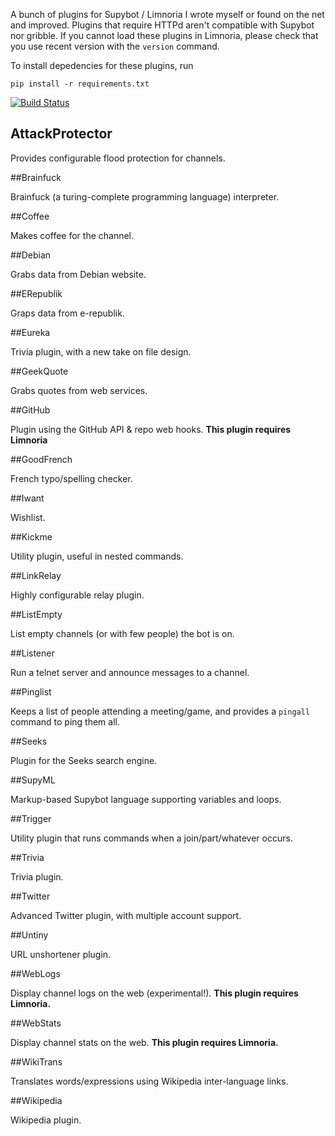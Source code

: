A bunch of plugins for Supybot / Limnoria I wrote myself or found on the
net and improved. Plugins that require HTTPd aren't compatible with 
Supybot nor gribble. If you cannot load these plugins in Limnoria, please 
check that you use recent version with the `version` command.

To install depedencies for these plugins, run

```
pip install -r requirements.txt
```

[![Build Status](https://travis-ci.org/ProgVal/Supybot-plugins.svg?branch=master)](https://travis-ci.org/ProgVal/Supybot-plugins)

## AttackProtector

Provides configurable flood protection for channels.

##Brainfuck

Brainfuck (a turing-complete programming language) interpreter.

##Coffee

Makes coffee for the channel.

##Debian

Grabs data from Debian website.

##ERepublik

Graps data from e-republik.

##Eureka

Trivia plugin, with a new take on file design.

##GeekQuote

Grabs quotes from web services.

##GitHub

Plugin using the GitHub API & repo web hooks. **This plugin requires 
Limnoria**

##GoodFrench

French typo/spelling checker.

##Iwant

Wishlist.

##Kickme

Utility plugin, useful in nested commands.

##LinkRelay

Highly configurable relay plugin.

##ListEmpty

List empty channels (or with few people) the bot is on.

##Listener

Run a telnet server and announce messages to a channel.

##Pinglist

Keeps a list of people attending a meeting/game, and provides a `pingall`
command to ping them all.

##Seeks

Plugin for the Seeks search engine.

##SupyML

Markup-based Supybot language supporting variables and loops.

##Trigger

Utility plugin that runs commands when a join/part/whatever occurs.

##Trivia

Trivia plugin.

##Twitter

Advanced Twitter plugin, with multiple account support.

##Untiny

URL unshortener plugin.

##WebLogs

Display channel logs on the web (experimental!). **This plugin requires 
Limnoria.**

##WebStats

Display channel stats on the web. **This plugin requires Limnoria.**

##WikiTrans

Translates words/expressions using Wikipedia inter-language links.

##Wikipedia

Wikipedia plugin.
